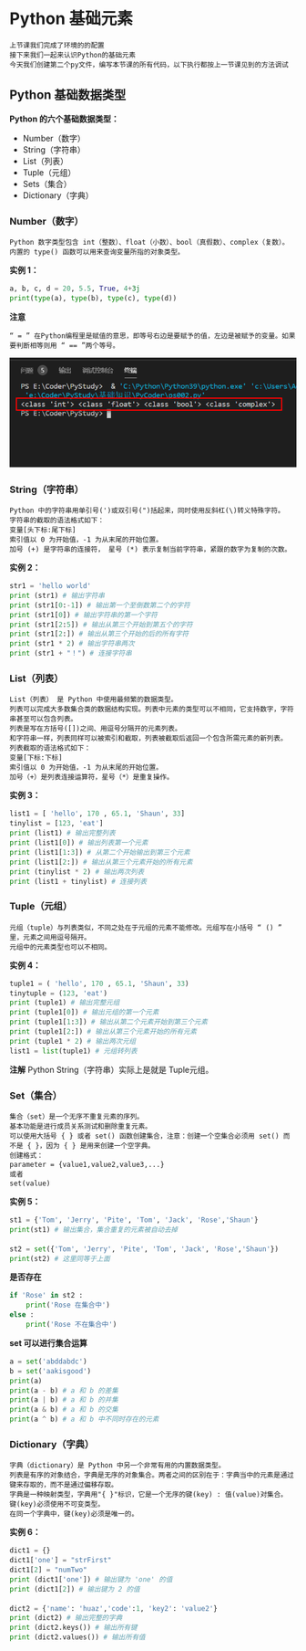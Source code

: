 # Python 基础元素

    上节课我们完成了环境的的配置
    接下来我们一起来认识Python的基础元素
    今天我们创建第二个py文件，编写本节课的所有代码，以下执行都按上一节课见到的方法调试

## Python 基础数据类型

**Python 的六个基础数据类型：**

- Number（数字）
- String（字符串）
- List（列表）
- Tuple（元组）
- Sets（集合）
- Dictionary（字典）

### Number（数字）

    Python 数字类型包含 int（整数）、float（小数）、bool（真假数）、complex（复数）。
    内置的 type() 函数可以用来查询变量所指的对象类型。

**实例 1：**

```py
a, b, c, d = 20, 5.5, True, 4+3j
print(type(a), type(b), type(c), type(d))
```
**注意**
    
    “ = ” 在Python编程里是赋值的意思，即等号右边是要赋予的值，左边是被赋予的变量。如果要判断相等则用 “ == ”两个等号。
![images](./images/img027.png)

### String（字符串）

    Python 中的字符串用单引号(')或双引号(")括起来，同时使用反斜杠(\)转义特殊字符。
    字符串的截取的语法格式如下：
    变量[头下标:尾下标]
    索引值以 0 为开始值，-1 为从末尾的开始位置。
    加号 (+) 是字符串的连接符， 星号 (*) 表示复制当前字符串，紧跟的数字为复制的次数。

**实例 2：**

```py
str1 = 'hello world'
print (str1) # 输出字符串
print (str1[0:-1]) # 输出第一个至倒数第二个的字符
print (str1[0]) # 输出字符串的第一个字符
print (str1[2:5]) # 输出从第三个开始到第五个的字符
print (str1[2:]) # 输出从第三个开始的后的所有字符
print (str1 * 2) # 输出字符串两次
print (str1 + "！") # 连接字符串
```

### List（列表）

    List（列表） 是 Python 中使用最频繁的数据类型。
    列表可以完成大多数集合类的数据结构实现。列表中元素的类型可以不相同，它支持数字，字符串甚至可以包含列表。
    列表是写在方括号([])之间、用逗号分隔开的元素列表。
    和字符串一样，列表同样可以被索引和截取，列表被截取后返回一个包含所需元素的新列表。
    列表截取的语法格式如下：
    变量[下标:下标]
    索引值以 0 为开始值，-1 为从末尾的开始位置。
    加号（+）是列表连接运算符，星号（*）是重复操作。

**实例 3：**

```py
list1 = [ 'hello', 170 , 65.1, 'Shaun', 33]
tinylist = [123, 'eat']
print (list1) # 输出完整列表
print (list1[0]) # 输出列表第一个元素
print (list1[1:3]) # 从第二个开始输出到第三个元素
print (list1[2:]) # 输出从第三个元素开始的所有元素
print (tinylist * 2) # 输出两次列表
print (list1 + tinylist) # 连接列表
```

### Tuple（元组）

    元组（tuple）与列表类似，不同之处在于元组的元素不能修改。元组写在小括号 “ () ” 里，元素之间用逗号隔开。
    元组中的元素类型也可以不相同。

**实例 4：**

```py
tuple1 = ( 'hello', 170 , 65.1, 'Shaun', 33)
tinytuple = (123, 'eat')
print (tuple1) # 输出完整元组
print (tuple1[0]) # 输出元组的第一个元素
print (tuple1[1:3]) # 输出从第二个元素开始到第三个元素
print (tuple1[2:]) # 输出从第三个元素开始的所有元素
print (tuple1 * 2) # 输出两次元组
list1 = list(tuple1) # 元组转列表
```
**注解**
Python String（字符串）实际上是就是 Tuple元组。
### Set（集合）

    集合（set）是一个无序不重复元素的序列。
    基本功能是进行成员关系测试和删除重复元素。
    可以使用大括号 { } 或者 set() 函数创建集合，注意：创建一个空集合必须用 set() 而不是 { }，因为 { } 是用来创建一个空字典。
    创建格式：
    parameter = {value1,value2,value3,...}
    或者
    set(value)

**实例 5：**

```py
st1 = {'Tom', 'Jerry', 'Pite', 'Tom', 'Jack', 'Rose','Shaun'}
print(st1) # 输出集合，集合重复的元素被自动去掉

st2 = set({'Tom', 'Jerry', 'Pite', 'Tom', 'Jack', 'Rose','Shaun'})
print(st2) # 这里同等于上面
```

**是否存在**

```py
if 'Rose' in st2 :
    print('Rose 在集合中')
else :
    print('Rose 不在集合中')
```

**set 可以进行集合运算**

```py
a = set('abddabdc')
b = set('aakisgood')
print(a)
print(a - b) # a 和 b 的差集
print(a | b) # a 和 b 的并集
print(a & b) # a 和 b 的交集
print(a ^ b) # a 和 b 中不同时存在的元素
```

### Dictionary（字典）

    字典（dictionary）是 Python 中另一个非常有用的内置数据类型。
    列表是有序的对象结合，字典是无序的对象集合。两者之间的区别在于：字典当中的元素是通过键来存取的，而不是通过偏移存取。
    字典是一种映射类型，字典用"{ }"标识，它是一个无序的键(key) : 值(value)对集合。
    键(key)必须使用不可变类型。
    在同一个字典中，键(key)必须是唯一的。

**实例 6：**

```py
dict1 = {}
dict1['one'] = "strFirst"
dict1[2] = "numTwo"
print (dict1['one']) # 输出键为 'one' 的值
print (dict1[2]) # 输出键为 2 的值

dict2 = {'name': 'huaz','code':1, 'key2': 'value2'}
print (dict2) # 输出完整的字典
print (dict2.keys()) # 输出所有键
print (dict2.values()) # 输出所有值
```
